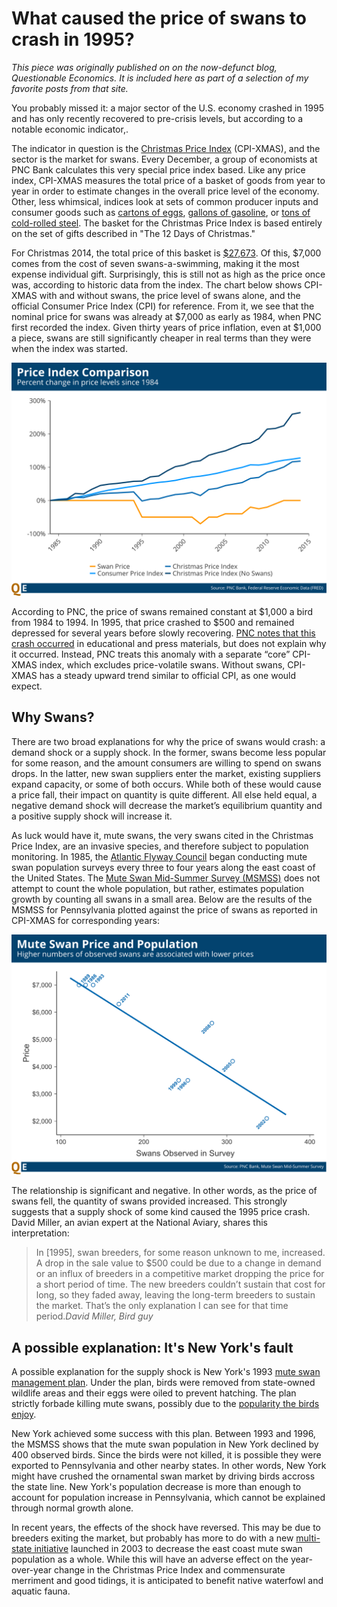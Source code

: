 # What caused the price of swans to crash in 1995?

*This piece was originally published on on the now-defunct blog, Questionable Economics. It is included here as part of a selection of my favorite posts from that site.*

You probably missed it: a major sector of the U.S. economy crashed in 1995 and has only recently recovered to pre-crisis levels, but according to a notable economic indicator,. 

The indicator in question is the [Christmas Price Index]( https://www.pncchristmaspriceindex.com/) (CPI-XMAS), and the sector is the market for swans. Every December, a group of economists at PNC Bank calculates this very special price index based. Like any price index, CPI-XMAS measures the total price of a basket of goods from year to year in order to estimate changes in the overall price level of the economy. Other, less whimsical, indices look at sets of common producer inputs and consumer goods such as [cartons of eggs](http://data.bls.gov/timeseries/APU0000708111?data_tool=XGtable), [gallons of gasoline](http://data.bls.gov/timeseries/APU00007471A?data_tool=XGtable), or [tons of cold-rolled steel](http://data.bls.gov/timeseries/WPU10170702?data_tool=XGtable). The basket for the Christmas Price Index is based entirely on the set of gifts described in "The 12 Days of Christmas." 

For Christmas 2014, the total price of this basket is [$27,673](https://www.pncchristmaspriceindex.com/pnc/price-index-by-year). Of this, $7,000 comes from the cost of seven swans-a-swimming, making it the most expense individual gift. Surprisingly, this is still not as high as the price once was, according to historic data from the index. The chart below shows CPI-XMAS with and without swans, the price level of swans alone, and the official Consumer Price Index (CPI) for reference. From it, we see that the nominal price for swans was already at $7,000 as early as 1984, when PNC first recorded the index. Given thirty years of price inflation, even at $1,000 a piece, swans are still significantly cheaper in real terms than they were when the index was started. 

![](/Christmas-Price-Index/Visuals/PriceIndices.png)

According to PNC, the price of swans remained constant at $1,000 a bird from 1984 to 1994. In 1995, that price crashed to $500 and remained depressed for several years before slowly recovering. [PNC notes that this crash occurred](https://www.pncchristmaspriceindex.com/pdf/2014-Price-Index.pdf) in educational and press materials, but does not explain why it occurred. Instead, PNC treats this anomaly with a separate “core” CPI-XMAS index, which excludes price-volatile swans. Without swans, CPI-XMAS has a steady upward trend similar to official CPI, as one would expect.

## Why Swans?

There are two broad explanations for why the price of swans would crash: a demand shock or a supply shock. In the former, swans become less popular for some reason, and the amount consumers are willing to spend on swans drops. In the latter, new swan suppliers enter the market, existing suppliers expand capacity, or some of both occurs. While both of these would cause a price fall, their impact on quantity is quite different. All else held equal, a negative demand shock will decrease the market’s equilibrium quantity and a positive supply shock will increase it.

As luck would have it, mute swans, the very swans cited in the Christmas Price Index, are an invasive species, and therefore subject to population monitoring. In 1985, the [Atlantic Flyway Council](http://www.flyways.us/) began conducting mute swan population surveys every three to four years along the east coast of the United States. The [Mute Swan Mid-Summer Survey (MSMSS)]( http://www.portal.state.pa.us/portal/server.pt/document/1374270/2011_mute_swan_survey_results_pdf) does not attempt to count the whole population, but rather, estimates population growth by counting all swans in a small area. Below are the results of the MSMSS for Pennsylvania plotted against the price of swans as reported in CPI-XMAS for corresponding years:  

![](/Christmas-Price-Index/Visuals/swanmarket.png)

The relationship is significant and negative. In other words, as the price of swans fell, the quantity of swans provided increased. This strongly suggests that a supply shock of some kind caused the 1995 price crash. David Miller, an avian expert at the National Aviary, shares this interpretation:

>In [1995], swan breeders, for some reason unknown to me, increased. A drop in the sale value to $500 could be due to a change in demand or an influx of breeders in a competitive market dropping the price for a short period of time. The new breeders couldn’t sustain that cost for long, so they faded away, leaving the long-term breeders to sustain the market. That’s the only explanation I can see for that time period.<cite>David Miller, Bird guy</cite>

## A possible explanation: It's New York's fault

A possible explanation for the supply shock is New York's 1993 [mute swan management plan]( http://www.nytimes.com/2014/01/30/nyregion/a-winged-symbol-of-love-that-new-york-state-wants-banished.html?_r=0). Under the plan, birds were removed from state-owned wildlife areas and their eggs were oiled to prevent hatching. The plan strictly forbade killing mute swans, possibly due to the [popularity the birds enjoy]( http://www.nytimes.com/2014/02/18/opinion/speaking-up-for-the-mute-swan.html).

New York achieved some success with this plan. Between 1993 and 1996, the MSMSS shows that the mute swan population in New York declined by 400 observed birds. Since the birds were not killed, it is possible they were exported to Pennsylvania and other nearby states. In other words, New York might have crushed the ornamental swan market by driving birds accross the state line. New York's population decrease is more than enough to account for population increase in Pennsylvania, which cannot be explained through normal growth alone.
 
In recent years, the effects of the shock have reversed. This may be due to breeders exiting the market, but probably has more to do with a new [multi-state initiative]( https://www.michigan.gov/documents/dnr/AFC_mute_swan_plan1_364878_7.pdf) launched in 2003 to decrease the east coast mute swan population as a whole. While this will have an adverse effect on the year-over-year change in the Christmas Price Index and commensurate merriment and good tidings, it is anticipated to benefit native waterfowl and aquatic fauna.
